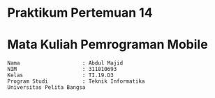 # Praktikum Pertemuan 14
# Mata Kuliah Pemrograman Mobile
```
Nama                    : Abdul Majid
NIM                     : 311810693
Kelas                   : TI.19.D3
Program Studi	        : Teknik Informatika 
Universitas Pelita Bangsa
```